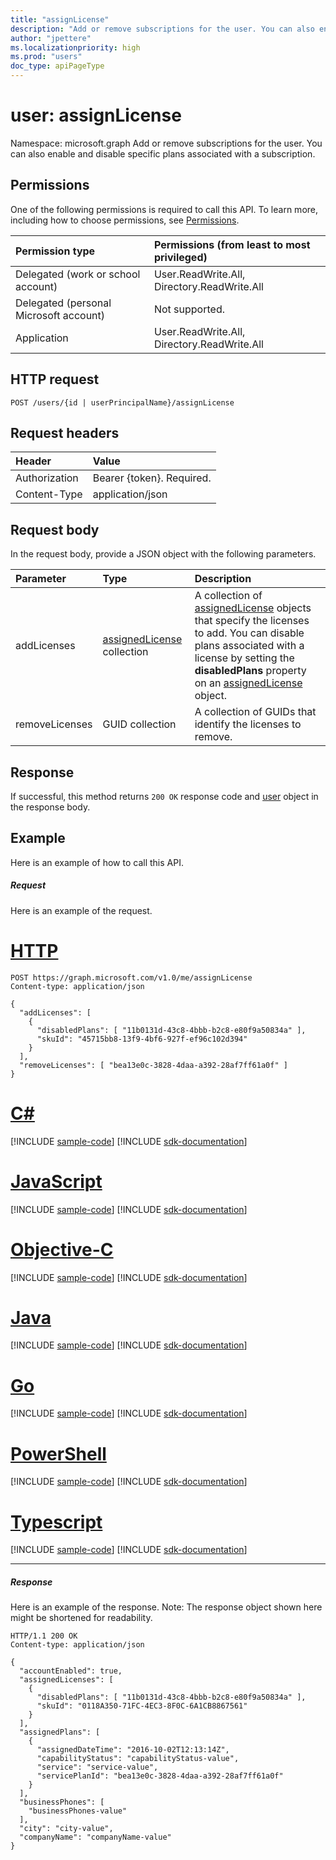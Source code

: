 ```yaml
---
title: "assignLicense"
description: "Add or remove subscriptions for the user. You can also enable and disable specific plans associated with a subscription."
author: "jpettere"
ms.localizationpriority: high
ms.prod: "users"
doc_type: apiPageType
---
```


# user: assignLicense

Namespace: microsoft.graph
Add or remove subscriptions for the user. You can also enable and disable specific plans associated with a subscription.

## Permissions
One of the following permissions is required to call this API. To learn more, including how to choose permissions, see [Permissions](/graph/permissions-reference).

|Permission type      | Permissions (from least to most privileged)              |
|:--------------------|:---------------------------------------------------------|
|Delegated (work or school account) | User.ReadWrite.All, Directory.ReadWrite.All    |
|Delegated (personal Microsoft account) | Not supported.    |
|Application | User.ReadWrite.All, Directory.ReadWrite.All |

## HTTP request
<!-- { "blockType": "ignored" } -->
```http
POST /users/{id | userPrincipalName}/assignLicense
```
## Request headers
| Header       | Value |
|:---------------|:--------|
| Authorization  | Bearer {token}. Required.  |
| Content-Type  | application/json  |

## Request body
In the request body, provide a JSON object with the following parameters.

| Parameter	   | Type	|Description|
|:---------------|:--------|:----------|
|addLicenses|[assignedLicense](../resources/assignedlicense.md) collection|A collection of [assignedLicense](../resources/assignedlicense.md) objects that specify the licenses to add. You can disable plans associated with a license by setting the **disabledPlans** property on an [assignedLicense](../resources/assignedlicense.md) object.|
|removeLicenses|GUID collection|A collection of GUIDs that identify the licenses to remove.|

## Response

If successful, this method returns `200 OK` response code and [user](../resources/user.md) object in the response body.

## Example
Here is an example of how to call this API.
##### Request
Here is an example of the request.

# [HTTP](#tab/http)
<!-- {
  "blockType": "request",
  "name": "user_assignlicense"
}-->
```http
POST https://graph.microsoft.com/v1.0/me/assignLicense
Content-type: application/json

{
  "addLicenses": [
    {
      "disabledPlans": [ "11b0131d-43c8-4bbb-b2c8-e80f9a50834a" ],
      "skuId": "45715bb8-13f9-4bf6-927f-ef96c102d394"
    }
  ],
  "removeLicenses": [ "bea13e0c-3828-4daa-a392-28af7ff61a0f" ]
}
```
# [C#](#tab/csharp)
[!INCLUDE [sample-code](../includes/snippets/csharp/user-assignlicense-csharp-snippets.md)]
[!INCLUDE [sdk-documentation](../includes/snippets/snippets-sdk-documentation-link.md)]

# [JavaScript](#tab/javascript)
[!INCLUDE [sample-code](../includes/snippets/javascript/user-assignlicense-javascript-snippets.md)]
[!INCLUDE [sdk-documentation](../includes/snippets/snippets-sdk-documentation-link.md)]

# [Objective-C](#tab/objc)
[!INCLUDE [sample-code](../includes/snippets/objc/user-assignlicense-objc-snippets.md)]
[!INCLUDE [sdk-documentation](../includes/snippets/snippets-sdk-documentation-link.md)]

# [Java](#tab/java)
[!INCLUDE [sample-code](../includes/snippets/java/user-assignlicense-java-snippets.md)]
[!INCLUDE [sdk-documentation](../includes/snippets/snippets-sdk-documentation-link.md)]

# [Go](#tab/go)
[!INCLUDE [sample-code](../includes/snippets/go/user-assignlicense-go-snippets.md)]
[!INCLUDE [sdk-documentation](../includes/snippets/snippets-sdk-documentation-link.md)]

# [PowerShell](#tab/powershell)
[!INCLUDE [sample-code](../includes/snippets/powershell/user-assignlicense-powershell-snippets.md)]
[!INCLUDE [sdk-documentation](../includes/snippets/snippets-sdk-documentation-link.md)]

# [Typescript](#tab/typescript)
[!INCLUDE [sample-code](../includes/snippets/typescript/user-assignlicense-typescript-snippets.md)]
[!INCLUDE [sdk-documentation](../includes/snippets/snippets-sdk-documentation-link.md)]

---


##### Response
Here is an example of the response. Note: The response object shown here might be shortened for readability.
<!-- {
  "blockType": "response",
  "truncated": true,
  "@odata.type": "microsoft.graph.user"
} -->
```http
HTTP/1.1 200 OK
Content-type: application/json

{
  "accountEnabled": true,
  "assignedLicenses": [
    {
      "disabledPlans": [ "11b0131d-43c8-4bbb-b2c8-e80f9a50834a" ],
      "skuId": "0118A350-71FC-4EC3-8F0C-6A1CB8867561"
    }
  ],
  "assignedPlans": [
    {
      "assignedDateTime": "2016-10-02T12:13:14Z",
      "capabilityStatus": "capabilityStatus-value",
      "service": "service-value",
      "servicePlanId": "bea13e0c-3828-4daa-a392-28af7ff61a0f"
    }
  ],
  "businessPhones": [
    "businessPhones-value"
  ],
  "city": "city-value",
  "companyName": "companyName-value"
}
```

<!-- uuid: 8fcb5dbc-d5aa-4681-8e31-b001d5168d79
2015-10-25 14:57:30 UTC -->
<!-- {
  "type": "#page.annotation",
  "description": "user: assignLicense",
  "keywords": "",
  "section": "documentation",
  "tocPath": "",
  "suppressions": [
  ]
}-->

